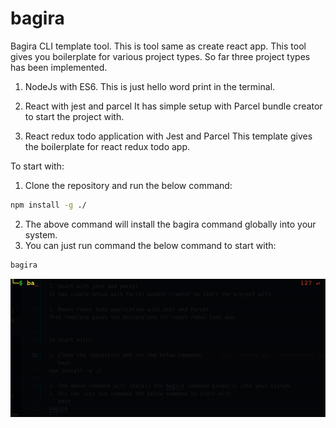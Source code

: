 # bagira
Bagira CLI template tool. This is tool same as create react app. This tool gives you boilerplate for various project types. So far three project types has been implemented.

1. NodeJs with ES6.
This is just hello word print in the terminal.

2. React with jest and parcel
It has simple setup with Parcel bundle creator to start the project with.

3. React redux todo application with Jest and Parcel
This template gives the boilerplate for react redux todo app.


To start with:

1. Clone the repository and run the below command:
```bash
npm install -g ./
```
2. The above command will install the bagira command globally into your system.
3. You can just run command the below command to start with:
```bash
bagira
```

![](steps.gif)